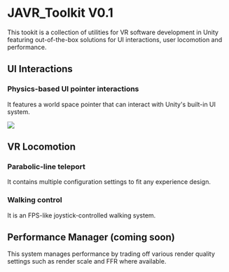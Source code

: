 # JAVR_Toolkit V0.1
This tookit is a collection of utilities for VR software development in Unity featuring out-of-the-box solutions for UI interactions, user locomotion and performance. 

## UI Interactions

### Physics-based UI pointer interactions
It features a world space pointer that can interact with Unity's built-in UI system.

![](https://jacdeveloper.com/images/JAVR_2_opt.gif)

## VR Locomotion

### Parabolic-line teleport
It contains multiple configuration settings to fit any experience design.

### Walking control
It is an FPS-like joystick-controlled walking system.

## Performance Manager (coming soon)
This system manages performance by trading off various render quality settings such as render scale and FFR where available.
